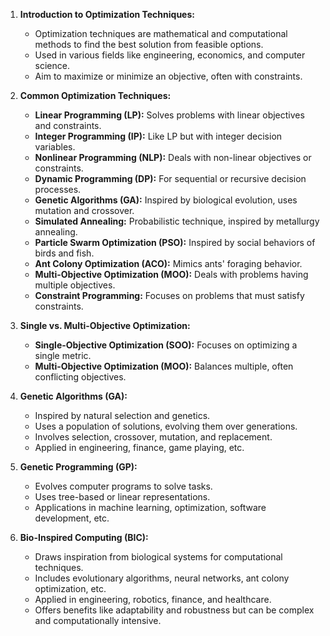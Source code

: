 

1. **Introduction to Optimization Techniques:**
   - Optimization techniques are mathematical and computational methods to find the best solution from feasible options.
   - Used in various fields like engineering, economics, and computer science.
   - Aim to maximize or minimize an objective, often with constraints.

2. **Common Optimization Techniques:**
   - **Linear Programming (LP):** Solves problems with linear objectives and constraints.
   - **Integer Programming (IP):** Like LP but with integer decision variables.
   - **Nonlinear Programming (NLP):** Deals with non-linear objectives or constraints.
   - **Dynamic Programming (DP):** For sequential or recursive decision processes.
   - **Genetic Algorithms (GA):** Inspired by biological evolution, uses mutation and crossover.
   - **Simulated Annealing:** Probabilistic technique, inspired by metallurgy annealing.
   - **Particle Swarm Optimization (PSO):** Inspired by social behaviors of birds and fish.
   - **Ant Colony Optimization (ACO):** Mimics ants' foraging behavior.
   - **Multi-Objective Optimization (MOO):** Deals with problems having multiple objectives.
   - **Constraint Programming:** Focuses on problems that must satisfy constraints.

3. **Single vs. Multi-Objective Optimization:**
   - **Single-Objective Optimization (SOO):** Focuses on optimizing a single metric.
   - **Multi-Objective Optimization (MOO):** Balances multiple, often conflicting objectives.

4. **Genetic Algorithms (GA):**
   - Inspired by natural selection and genetics.
   - Uses a population of solutions, evolving them over generations.
   - Involves selection, crossover, mutation, and replacement.
   - Applied in engineering, finance, game playing, etc.

5. **Genetic Programming (GP):**
   - Evolves computer programs to solve tasks.
   - Uses tree-based or linear representations.
   - Applications in machine learning, optimization, software development, etc.

6. **Bio-Inspired Computing (BIC):**
   - Draws inspiration from biological systems for computational techniques.
   - Includes evolutionary algorithms, neural networks, ant colony optimization, etc.
   - Applied in engineering, robotics, finance, and healthcare.
   - Offers benefits like adaptability and robustness but can be complex and computationally intensive.
